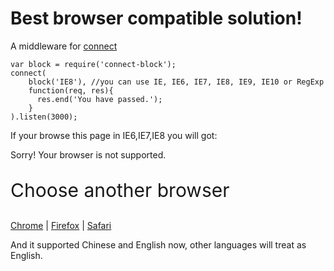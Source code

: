 Best browser compatible solution!
========

A middleware for [connect](https://github.com/senchalabs/connect)

    var block = require('connect-block');
    connect(
        block('IE8'), //you can use IE, IE6, IE7, IE8, IE9, IE10 or RegExp
        function(req, res){
          res.end('You have passed.');
        }
    ).listen(3000);

If your browse this page in IE6,IE7,IE8 you will got:

<div>
  <p>Sorry! Your browser is not supported.</p>
  <p style="font-size: 30px">Choose another browser</p>
  <p>
  <a href="http://www.google.com/chrome/">Chrome<!--chrome icon--></a> | 
  <a href="http://www.mozilla.com/en-US/firefox/fx/">Firefox<!--chrome icon--></a> |
  <a href="http://www.apple.com/safari/">Safari<!--chrome icon--></a>
  </p>
</div>

And it supported Chinese and English now, other languages will treat as English.

